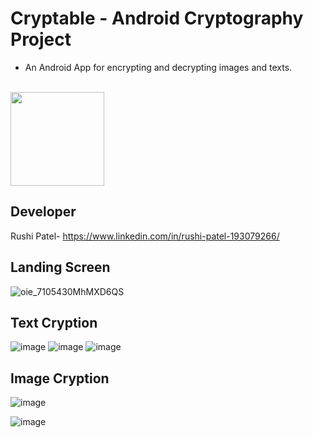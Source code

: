 # Cryptable - Android Cryptography Project

- An Android App for encrypting and decrypting images and texts.
<br>
<img src='Examples/cryptable.png' height='150' >



## Developer
Rushi Patel- https://www.linkedin.com/in/rushi-patel-193079266/


## Landing Screen

![oie_7105430MhMXD6QS](https://github.com/rushi-12320/cryptable-app/assets/55217679/abb059a5-a399-46a0-bd1a-15363a9c704c)



## Text Cryption
![image](https://github.com/rushi-12320/cryptable-app/assets/55217679/2b127935-235f-499b-b44d-05cbc6254b23)
![image](https://github.com/rushi-12320/cryptable-app/assets/55217679/1490f3a1-877b-4ba9-8611-200ba5984e89)
![image](https://github.com/rushi-12320/cryptable-app/assets/55217679/1f5e0c9d-79bb-4ceb-b245-88f17663dad6)










## Image Cryption

![image](https://github.com/rushi-12320/cryptable-app/assets/55217679/3699e2be-ed2b-4eae-80e1-e4ded8c33ed4)


![image](https://github.com/rushi-12320/cryptable-app/assets/55217679/93a87aee-4aee-4169-a602-10b9ae1a7bee)

